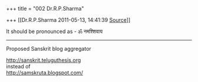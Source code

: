 +++
title = "002 Dr.R.P.Sharma"

+++
[[Dr.R.P.Sharma	2011-05-13, 14:41:39 [Source](https://groups.google.com/g/samskrita/c/OfasLQ7ntAY)]]



  
  
It should be pronounced as - ॐ नमश्शिवाय  
  
---------------------------------------------------------------------------------------  
Proposed Sanskrit blog aggregator  
  
<http://sanskrit.teluguthesis.org>  
instead of  
<http://samskruta.blogspot.com/>

